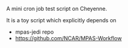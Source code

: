 A mini cron job test script on Cheyenne.

It is a toy script which explicitly depends on
 * mpas-jedi repo
 * https://github.com/NCAR/MPAS-Workflow
